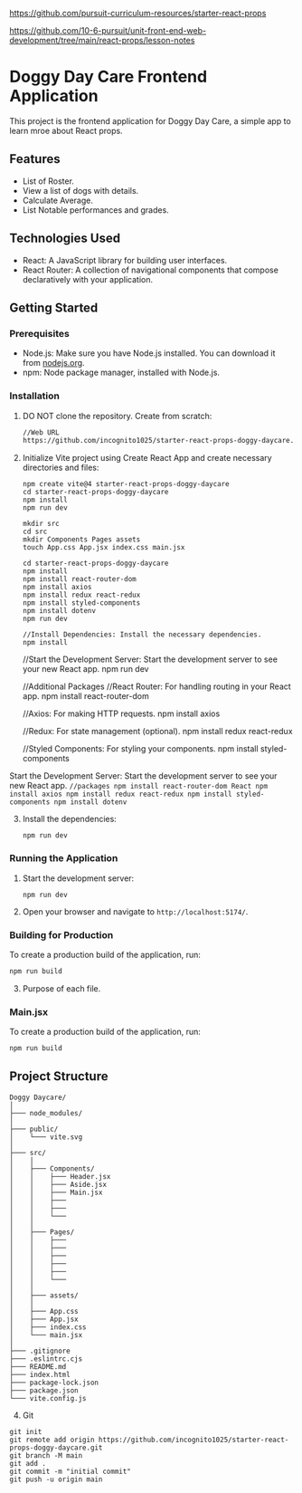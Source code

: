 https://github.com/pursuit-curriculum-resources/starter-react-props

https://github.com/10-6-pursuit/unit-front-end-web-development/tree/main/react-props/lesson-notes



# Doggy Day Care Frontend Application

This project is the frontend application for Doggy Day Care, a simple app to learn mroe about React props.

## Features

- List of Roster.
- View a list of dogs with details.
- Calculate Average.
- List Notable performances and grades.



## Technologies Used

- React: A JavaScript library for building user interfaces.
- React Router: A collection of navigational components that compose declaratively with your application.

## Getting Started

### Prerequisites

- Node.js: Make sure you have Node.js installed. You can download it from [nodejs.org](https://nodejs.org/).
- npm: Node package manager, installed with Node.js.

### Installation

1. DO NOT clone the repository. Create from scratch:

   ```bash
   //Web URL
   https://github.com/incognito1025/starter-react-props-doggy-daycare.git
   ```

2. Initialize Vite project using Create React App and create necessary directories and files:

    ```
    npm create vite@4 starter-react-props-doggy-daycare
    cd starter-react-props-doggy-daycare
    npm install
    npm run dev
    ```

    ```
    mkdir src
    cd src
    mkdir Components Pages assets
    touch App.css App.jsx index.css main.jsx
    
    cd starter-react-props-doggy-daycare
    npm install
    npm install react-router-dom
    npm install axios
    npm install redux react-redux
    npm install styled-components
    npm install dotenv
    npm run dev
    ```


    ```
    //Install Dependencies: Install the necessary dependencies.
    npm install
    ```


    //Start the Development Server: Start the development server to see your new React app.
    npm run dev

    //Additional Packages
    //React Router: For handling routing in your React app.
    npm install react-router-dom

    //Axios: For making HTTP requests.
    npm install axios

    //Redux: For state management (optional).
    npm install redux react-redux

    //Styled Components: For styling your components.
    npm install styled-components


Start the Development Server: Start the development server to see your new React app.
    ```
    //packages
    npm install react-router-dom React
    npm install axios
    npm install redux react-redux
    npm install styled-components
    npm install dotenv
    ```

3. Install the dependencies:

    ```
    npm run dev
    ```

### Running the Application

1. Start the development server:

   ```
   npm run dev
   ```

2. Open your browser and navigate to `http://localhost:5174/`.

### Building for Production

To create a production build of the application, run:

```sh
npm run build
```

3. Purpose of each file.

### Main.jsx

To create a production build of the application, run:

```sh
npm run build


```


## Project Structure

```
Doggy Daycare/
│
├─── node_modules/
│
├─── public/
│    └─── vite.svg
│
├─── src/
│    │
│    ├─── Components/
│    │    ├─── Header.jsx
│    │    ├─── Aside.jsx
│    │    ├─── Main.jsx
│    │    ├─── 
│    │    ├─── 
│    │    └─── 
│    │
│    ├─── Pages/
│    │    ├─── 
│    │    ├─── 
│    │    ├─── 
│    │    ├─── 
│    │    ├─── 
│    │    └─── 
│    │
│    ├─── assets/
│    │
│    ├─── App.css
│    ├─── App.jsx
│    ├─── index.css
│    └─── main.jsx
│
├─── .gitignore
├─── .eslintrc.cjs
├─── README.md
├─── index.html
├─── package-lock.json
├─── package.json
└─── vite.config.js

```

4. Git

```
git init
git remote add origin https://github.com/incognito1025/starter-react-props-doggy-daycare.git
git branch -M main
git add .
git commit -m "initial commit"
git push -u origin main

```